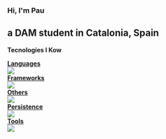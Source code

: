 ### Hi, I'm Pau
## a DAM student in Catalonia, Spain

**Tecnologies I Kow**
<p align="center">
  <a href="https://skillicons.dev">
    <div><b>Languages</b></div>
    <img src="https://skillicons.dev/icons?i=java,html,css,cs,dotnet,php,laravel,py,md">
    <div><b>Frameworks</b></div>
    <img src="https://skillicons.dev/icons?i=spring,selenium">
    <div><b>Others</b></div>
    <img src="https://skillicons.dev/icons?i=vscode,visualstudio,androidstudio,eclipse,linux">
    <div><b>Persistence</b></div>
    <img src="https://skillicons.dev/icons?i=git,github,postgres,mysql">
    <div><b>Tools</b></div>
    <img src="https://skillicons.dev/icons?i=ps,sketchup">
  </a>
</p>
